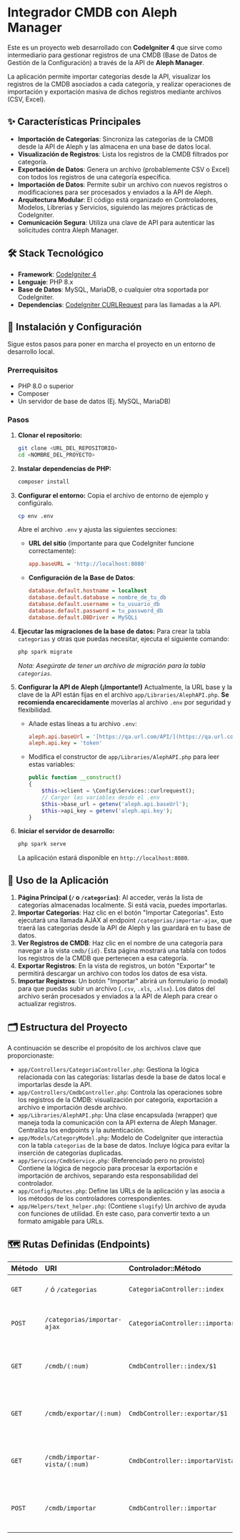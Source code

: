 
# Integrador CMDB con Aleph Manager

Este es un proyecto web desarrollado con **CodeIgniter 4** que sirve como intermediario para gestionar registros de una CMDB (Base de Datos de Gestión de la Configuración) a través de la API de **Aleph Manager**.

La aplicación permite importar categorías desde la API, visualizar los registros de la CMDB asociados a cada categoría, y realizar operaciones de importación y exportación masiva de dichos registros mediante archivos (CSV, Excel).

## ✨ Características Principales

-   **Importación de Categorías**: Sincroniza las categorías de la CMDB desde la API de Aleph y las almacena en una base de datos local.
-   **Visualización de Registros**: Lista los registros de la CMDB filtrados por categoría.
-   **Exportación de Datos**: Genera un archivo (probablemente CSV o Excel) con todos los registros de una categoría específica.
-   **Importación de Datos**: Permite subir un archivo con nuevos registros o modificaciones para ser procesados y enviados a la API de Aleph.
-   **Arquitectura Modular**: El código está organizado en Controladores, Modelos, Librerías y Servicios, siguiendo las mejores prácticas de CodeIgniter.
-   **Comunicación Segura**: Utiliza una clave de API para autenticar las solicitudes contra Aleph Manager.

## 🛠️ Stack Tecnológico

-   **Framework**: [CodeIgniter 4](https://codeigniter.com/)
-   **Lenguaje**: PHP 8.x
-   **Base de Datos**: MySQL, MariaDB, o cualquier otra soportada por CodeIgniter.
-   **Dependencias**: [CodeIgniter CURLRequest](https://codeigniter.com/user_guide/libraries/curlrequest.html) para las llamadas a la API.

## 🚀 Instalación y Configuración

Sigue estos pasos para poner en marcha el proyecto en un entorno de desarrollo local.

### Prerrequisitos

-   PHP 8.0 o superior
-   Composer
-   Un servidor de base de datos (Ej. MySQL, MariaDB)

### Pasos

1.  **Clonar el repositorio:**
    ```bash
    git clone <URL_DEL_REPOSITORIO>
    cd <NOMBRE_DEL_PROYECTO>
    ```

2.  **Instalar dependencias de PHP:**
    ```bash
    composer install
    ```

3.  **Configurar el entorno:**
    Copia el archivo de entorno de ejemplo y configúralo.
    ```bash
    cp env .env
    ```
    Abre el archivo `.env` y ajusta las siguientes secciones:

    -   **URL del sitio** (importante para que CodeIgniter funcione correctamente):
        ```ini
        app.baseURL = 'http://localhost:8080'
        ```

    -   **Configuración de la Base de Datos**:
        ```ini
        database.default.hostname = localhost
        database.default.database = nombre_de_tu_db
        database.default.username = tu_usuario_db
        database.default.password = tu_password_db
        database.default.DBDriver = MySQLi
        ```

4.  **Ejecutar las migraciones de la base de datos:**
    Para crear la tabla `categorias` y otras que puedas necesitar, ejecuta el siguiente comando:
    ```bash
    php spark migrate
    ```
    *Nota: Asegúrate de tener un archivo de migración para la tabla `categorias`.*

5.  **Configurar la API de Aleph (¡Importante!)**
    Actualmente, la URL base y la clave de la API están fijas en el archivo `app/Libraries/AlephAPI.php`. **Se recomienda encarecidamente** moverlas al archivo `.env` por seguridad y flexibilidad.

    -   Añade estas líneas a tu archivo `.env`:
        ```ini
        aleph.api.baseUrl = '[https://qa.url.com/API/](https://qa.url.com/API/)'
        aleph.api.key = 'token'
        ```

    -   Modifica el constructor de `app/Libraries/AlephAPI.php` para leer estas variables:
        ```php
        public function __construct()
        {
            $this->client = \Config\Services::curlrequest();
            // Cargar las variables desde el .env
            $this->base_url = getenv('aleph.api.baseUrl');
            $this->api_key = getenv('aleph.api.key');
        }
        ```

6.  **Iniciar el servidor de desarrollo:**
    ```bash
    php spark serve
    ```
    La aplicación estará disponible en `http://localhost:8080`.

## 📖 Uso de la Aplicación

1.  **Página Principal (`/` o `/categorias`)**: Al acceder, verás la lista de categorías almacenadas localmente. Si está vacía, puedes importarlas.
2.  **Importar Categorías**: Haz clic en el botón "Importar Categorías". Esto ejecutará una llamada AJAX al endpoint `/categorias/importar-ajax`, que traerá las categorías desde la API de Aleph y las guardará en tu base de datos.
3.  **Ver Registros de CMDB**: Haz clic en el nombre de una categoría para navegar a la vista `cmdb/{id}`. Esta página mostrará una tabla con todos los registros de la CMDB que pertenecen a esa categoría.
4.  **Exportar Registros**: En la vista de registros, un botón "Exportar" te permitirá descargar un archivo con todos los datos de esa vista.
5.  **Importar Registros**: Un botón "Importar" abrirá un formulario (o modal) para que puedas subir un archivo (`.csv`, `.xls`, `.xlsx`). Los datos del archivo serán procesados y enviados a la API de Aleph para crear o actualizar registros.

## 🗂️ Estructura del Proyecto

A continuación se describe el propósito de los archivos clave que proporcionaste:

-   `app/Controllers/CategoriaController.php`: Gestiona la lógica relacionada con las categorías: listarlas desde la base de datos local e importarlas desde la API.
-   `app/Controllers/CmdbController.php`: Controla las operaciones sobre los registros de la CMDB: visualización por categoría, exportación a archivo e importación desde archivo.
-   `app/Libraries/AlephAPI.php`: Una clase encapsulada (wrapper) que maneja toda la comunicación con la API externa de Aleph Manager. Centraliza los endpoints y la autenticación.
-   `app/Models/CategoryModel.php`: Modelo de CodeIgniter que interactúa con la tabla `categorias` de la base de datos. Incluye lógica para evitar la inserción de categorías duplicadas.
-   `app/Services/CmdbService.php`: (Referenciado pero no provisto) Contiene la lógica de negocio para procesar la exportación e importación de archivos, separando esta responsabilidad del controlador.
-   `app/Config/Routes.php`: Define las URLs de la aplicación y las asocia a los métodos de los controladores correspondientes.
-   `app/Helpers/text_helper.php`: (Contiene `slugify`) Un archivo de ayuda con funciones de utilidad. En este caso, para convertir texto a un formato amigable para URLs.

## 🗺️ Rutas Definidas (Endpoints)

| Método | URI                               | Controlador::Método                  | Descripción                                          |
| :----- | :-------------------------------- | :----------------------------------- | :--------------------------------------------------- |
| `GET`  | `/` ó `/categorias`               | `CategoriaController::index`         | Muestra la lista de categorías.                      |
| `POST` | `/categorias/importar-ajax`       | `CategoriaController::importarCategoriasAjax`  | Importa las categorías desde la API vía AJAX.        |
| `GET`  | `/cmdb/(:num)`                    | `CmdbController::index/$1`           | Muestra los registros de una categoría específica.   |
| `GET`  | `/cmdb/exportar/(:num)`           | `CmdbController::exportar/$1`        | Inicia la exportación de registros para una categoría. |
| `GET`  | `/cmdb/importar-vista/(:num)`     | `CmdbController::importarVista/$1`   | Muestra el formulario para importar archivos.        |
| `POST` | `/cmdb/importar`                  | `CmdbController::importar`           | Procesa el archivo subido para la importación.       |
